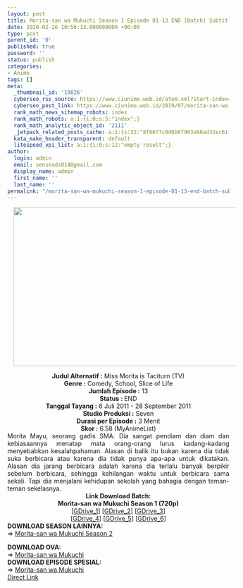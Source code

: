 ```yaml
---
layout: post
title: Morita-san wa Mukuchi Season 1 Episode 01-13 END [Batch] Subtitle Indonesia
date: 2020-02-26 10:56:13.000000000 +00:00
type: post
parent_id: '0'
published: true
password: ''
status: publish
categories:
- Anime
tags: []
meta:
  _thumbnail_id: '19826'
  cyberseo_rss_source: https://www.ciunime.web.id/atom.xml?start-index=1201&max-results=150
  cyberseo_post_link: https://www.ciunime.web.id/2019/07/morita-san-wa-mukuchi-season-1-episode.html
  rank_math_news_sitemap_robots: index
  rank_math_robots: a:1:{i:0;s:5:"index";}
  rank_math_analytic_object_id: '2111'
  _jetpack_related_posts_cache: a:1:{s:32:"8f6677c9d6b0f903e98ad32ec61f8deb";a:2:{s:7:"expires";i:1656170942;s:7:"payload";a:0:{}}}
  kata_make_header_transparent: default
  litespeed_vpi_list: a:1:{i:0;s:12:"empty result";}
author:
  login: admin
  email: senseads014@gmail.com
  display_name: admin
  first_name: ''
  last_name: ''
permalink: "/morita-san-wa-mukuchi-season-1-episode-01-13-end-batch-subtitle-indonesia/"
---
```

<div class="separator" style="clear: both; text-align: center;"><a href="https://1.bp.blogspot.com/-5vdsSfzRn-U/XSc5BB8e5tI/AAAAAAAAbfs/ABRF0VUovEIsuGijxluJPKXL3I_lX-ZAgCLcBGAs/s1600/Morita-san%2Bwa%2BMukuchi%2BSeason%2B1.jpg" imageanchor="1" style="margin-left: 1em; margin-right: 1em;"><img border="0" data-original-height="720" data-original-width="1280" height="360" src="{{ site.baseurl }}/assets/2020/02/Morita-san%2Bwa%2BMukuchi%2BSeason%2B1.jpg" width="640" /></a></div>
<p>
<div style="text-align: center;"><b>Judul</b><b><b> Alternatif</b> :</b> Miss Morita is Taciturn (TV)</div>
<div style="text-align: center;"><b><b>Genre :</b></b> Comedy, School, Slice of Life</div>
<div style="text-align: center;"><b>Jumlah Episode :</b> 13<br /><b>Status :&nbsp;</b>END<br /><b>Tanggal Tayang :</b> 6 Juli 2011 - 28 September 2011<br /><b>Studio Produksi :</b> Seven<br /><b>Durasi per Episode :</b> 3 Menit</div>
<div style="text-align: center;"><b>Skor :</b> 6.58 (MyAnimeList)</div>
<div style="text-align: center;"></div>
<div style="text-align: justify;">Morita Mayu, seorang gadis SMA. Dia sangat pendiam dan diam dan kebiasaannya menatap mata orang-orang lurus kadang-kadang menyebabkan kesalahpahaman. Alasan di balik itu bukan karena dia tidak suka berbicara atau karena dia tidak punya apa-apa untuk dikatakan. Alasan dia jarang berbicara adalah karena dia terlalu banyak berpikir sebelum berbicara, sehingga kehilangan waktu untuk berbicara sama sekali. Tapi dia menjalani kehidupan sekolah yang bahagia dengan teman-teman sekelasnya.</div>
<div style="text-align: justify;"></div>
<div style="text-align: justify;"></div>
<div style="text-align: center;"><b>Link Download Batch:</b></div>
<div style="text-align: center;"><b>Morita-san wa Mukuchi Season 1 (720p)</b></div>
<div style="text-align: center;">[<a href="https://drive.google.com/uc?id=1YeToHwvmrLxdwGs1TovddsBpnvN3p3pD" target="_blank" rel="noopener">GDrive_1</a>] [<a href="https://drive.google.com/uc?id=1AB-BqeXX3drvRB9KZnS0zX7V9EBFndsY" target="_blank" rel="noopener">GDrive_2</a>] [<a href="https://drive.google.com/uc?id=1sjPAP5QNRh7waRvRC6MmIhgylDFrg3j7" target="_blank" rel="noopener">GDrive_3</a>]<br />[<a href="https://drive.google.com/uc?id=18vLCHmnJbAbXiVXHT2hJsNujbHlYHDgL" target="_blank" rel="noopener">GDrive_4</a>] [<a href="https://drive.google.com/uc?id=1JRcbC4UxiqxyIqo2XquhF_mzukXpYDhz" target="_blank" rel="noopener">GDrive_5</a>] [<a href="https://drive.google.com/uc?id=1NtDjO_liREHqFYgLNGTCZ8H6DTFCwrV0" target="_blank" rel="noopener">GDrive_6</a>]
<div style="text-align: left;"></div>
<div style="text-align: left;"></div>
<div style="text-align: left;"><b>DOWNLOAD SEASON LAINNYA:</b></div>
<div style="text-align: left;"></div>
<div style="text-align: left;">=&gt;&nbsp;<a href="https://www.ciunime.web.id/2019/07/morita-san-wa-mukuchi-season-2-episode.html" target="_blank" rel="noopener">Morita-san wa Mukuchi Season 2</a></p>
<div style="text-align: left;"><b>DOWNLOAD OVA:</b></div>
<div style="text-align: left;"></div>
<div style="text-align: left;">=&gt;&nbsp;<a href="https://www.ciunime.web.id/2019/07/morita-san-wa-mukuchi-ova-subtitle.html" target="_blank" rel="noopener">Morita-san wa Mukuchi</a></div>
<div style="text-align: left;">
<div style="text-align: left;"><b>DOWNLOAD EPISODE SPESIAL:</b></div>
<div style="text-align: left;"></div>
<div style="text-align: left;">=&gt;&nbsp;<a href="https://www.ciunime.web.id/2019/07/morita-san-wa-mukuchi-episode-01-02-end.html" target="_blank" rel="noopener">Morita-san wa Mukuchi</a></div>
<div style="text-align: left;"></div>
</div>
</div>
</div>
<link rel="stylesheet" href="https://cdnjs.cloudflare.com/ajax/libs/font-awesome/4.7.0/css/font-awesome.min.css" />
<div class="divbtn"> <a href="https://handymansurrender.com/fihup8buzv?key=94550f7ce39444073321dde3b8782f97" class="btn"><i class="fa fa-download"></i> Direct Link</a> </div>
